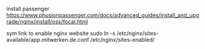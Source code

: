 install passenger 
https://www.phusionpassenger.com/docs/advanced_guides/install_and_upgrade/nginx/install/oss/focal.html


sym link to enable nginx website
sudo ln -s /etc/nginx/sites-available/app.mitwerken.de.conf /etc/nginx/sites-enabled/

